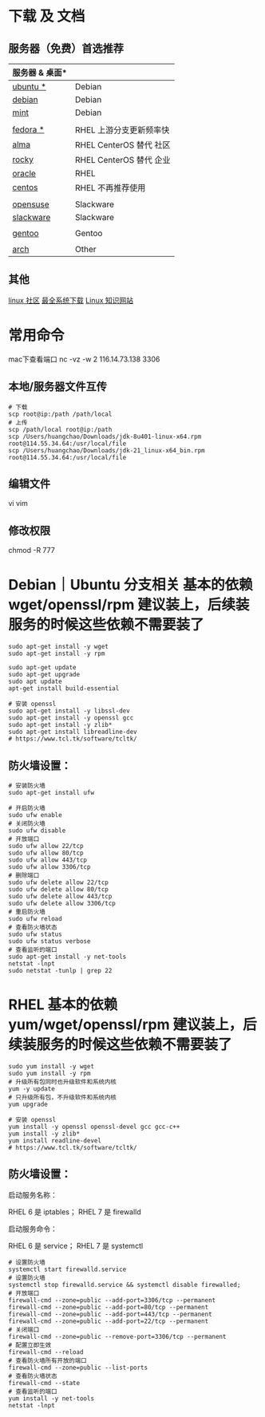 # 下载 及 文档
## 服务器（免费）首选推荐
| 服务器 & 桌面*                                        |                     |
|--------------------------------------------------|---------------------|
| [ubuntu *](https://ubuntu.com/)                  | Debian              |
| [debian](https://www.debian.org/)                | Debian              |
| [mint](https://www.linuxmint.com/)               | Debian              |
|                                                  |                     |
| [fedora *](https://fedoraproject.org/)           | RHEL 上游分支更新频率快      |
| [alma](https://almalinux.org/)                   | RHEL CenterOS 替代 社区 |
| [rocky](https://rockylinux.org/)                 | RHEL CenterOS 替代 企业 |
| [oracle](https://www.oracle.com/cn/linux/)       | RHEL                |
| [centos](https://www.centos.org/)                | RHEL 不再推荐使用         |
|                                                  |                     |
| [opensuse](https://www.opensuse.org/)            | Slackware           |
| [slackware](http://www.slackware.com/index.html) | Slackware           |
|                                                  |                     |
| [gentoo](https://www.gentoo.org/)                | Gentoo              |
|                                                  |                     |
| [arch](https://archlinux.org/)                   | Other               |

## 其他
[linux 社区](https://www.linux.org/pages/download/)
[最全系统下载](https://www.linux.org/pages/download/)
[Linux 知识网站](https://www.linuxcool.com/)

# 常用命令
mac下查看端口 nc -vz -w 2 116.14.73.138 3306

## 本地/服务器文件互传
```shell
# 下载
scp root@ip:/path /path/local
# 上传
scp /path/local root@ip:/path
scp /Users/huangchao/Downloads/jdk-8u401-linux-x64.rpm root@114.55.34.64:/usr/local/file
scp /Users/huangchao/Downloads/jdk-21_linux-x64_bin.rpm root@114.55.34.64:/usr/local/file
```

## 编辑文件
vi
vim

## 修改权限
chmod -R 777

# Debian｜Ubuntu 分支相关 基本的依赖 wget/openssl/rpm 建议装上，后续装服务的时候这些依赖不需要装了
[//]: # (sourcecode /usr/local/src)
[//]: # (file /usr/local/file)
```shell
sudo apt-get install -y wget
sudo apt-get install -y rpm

sudo apt-get update
sudo apt-get upgrade
sudo apt update
apt-get install build-essential

# 安装 openssl
sudo apt-get install -y libssl-dev
sudo apt-get install -y openssl gcc
sudo apt-get install -y zlib*
sudo apt-get install libreadline-dev
# https://www.tcl.tk/software/tcltk/
```

## 防火墙设置：
```shell
# 安装防火墙
sudo apt-get install ufw

# 开启防火墙
sudo ufw enable
# 关闭防火墙
sudo ufw disable
# 开放端口
sudo ufw allow 22/tcp
sudo ufw allow 80/tcp
sudo ufw allow 443/tcp
sudo ufw allow 3306/tcp
# 删除端口
sudo ufw delete allow 22/tcp
sudo ufw delete allow 80/tcp
sudo ufw delete allow 443/tcp
sudo ufw delete allow 3306/tcp
# 重启防火墙
sudo ufw reload
# 查看防火墙状态
sudo ufw status
sudo ufw status verbose
# 查看监听的端口
sudo apt-get install -y net-tools
netstat -lnpt
sudo netstat -tunlp | grep 22
```

# RHEL 基本的依赖 yum/wget/openssl/rpm 建议装上，后续装服务的时候这些依赖不需要装了
```shell
sudo yum install -y wget
sudo yum install -y rpm
# 升级所有包同时也升级软件和系统内核
yum -y update
# 只升级所有包，不升级软件和系统内核
yum upgrade

# 安装 openssl
yum install -y openssl openssl-devel gcc gcc-c++
yum install -y zlib*
yum install readline-devel
# https://www.tcl.tk/software/tcltk/
```

## 防火墙设置：
启动服务名称：

RHEL 6 是 iptables；
RHEL 7 是 firewalld

启动服务命令：

RHEL 6 是 service；
RHEL 7 是 systemctl

```shell
# 设置防火墙
systemctl start firewalld.service
# 设置防火墙
systemctl stop firewalld.service && systemctl disable firewalled;
# 开放端口
firewall-cmd --zone=public --add-port=3306/tcp --permanent
firewall-cmd --zone=public --add-port=80/tcp --permanent
firewall-cmd --zone=public --add-port=443/tcp --permanent
firewall-cmd --zone=public --add-port=22/tcp --permanent
# 关闭端口
firewall-cmd --zone=public --remove-port=3306/tcp --permanent
# 配置立即生效
firewall-cmd --reload
# 查看防火墙所有开放的端口
firewall-cmd --zone=public --list-ports
# 查看防火墙状态
firewall-cmd --state
# 查看监听的端口
yum install -y net-tools
netstat -lnpt
```
